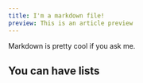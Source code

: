 ```yaml
---
title: I'm a markdown file!
preview: This is an article preview
---
```


Markdown is pretty cool if you ask me.

## You can have lists
